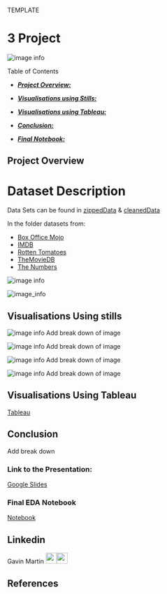 TEMPLATE
# 3 Project
![image info](Images/.jpg)

Table of Contents

* [***Project Overview:***](#project-overview)

* [***Visualisations using Stills:***](#visualisations-using-stills) 

* [***Visualisations using Tableau:***](#visualisations-using-tableau)

* [***Conclusion:***](#conclusion)

* [***Final Notebook:***](#final-eda-notebook)


## Project Overview


# Dataset Description

Data Sets can be found in [zippedData](zippedData) & [cleanedData](cleanedData)

In the folder datasets from:

* [Box Office Mojo](https://www.boxofficemojo.com/)
* [IMDB](https://www.imdb.com/)
* [Rotten Tomatoes](https://www.rottentomatoes.com/)
* [TheMovieDB](https://www.themoviedb.org/)
* [The Numbers](https://www.the-numbers.com/)


![image info](Images/.jpeg)



![image_info](Images/.png)

## Visualisations Using stills

![image info](Images/.png)
Add break down of image 

![image info](Images/.png)
Add break down of image 


![image info](Images/.png)
Add break down of image 

![image info](Images/.png)
Add break down of image 

## Visualisations Using Tableau
[Tableau]()

## Conclusion
Add break down 

### Link to the Presentation:
[Google Slides]()

### Final EDA Notebook
[Notebook]()


## Linkedin
Gavin Martin <a href = "https://github.com/GitHbGav"><img src='https://cdn.pixabay.com/photo/2022/01/30/13/33/github-6980894_1280.png' width = '25' height='25'></a><a href="https://www.linkedin.com/in/gavin-martin-/"><img src='https://upload.wikimedia.org/wikipedia/commons/8/81/LinkedIn_icon.svg' width = '25' height='25'></a>  


## References
